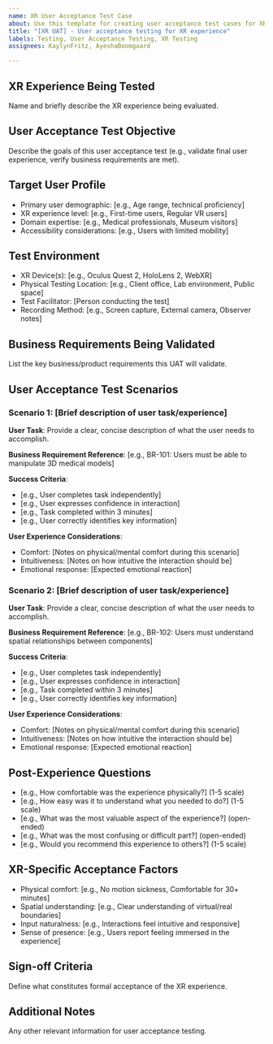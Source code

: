 ```yaml
---
name: XR User Acceptance Test Case
about: Use this template for creating user acceptance test cases for XR experiences
title: "[XR UAT] - User acceptance testing for XR experience"
labels: Testing, User Acceptance Testing, XR Testing
assignees: KaylynFritz, AyeshaBoomgaard

---
```


## XR Experience Being Tested
Name and briefly describe the XR experience being evaluated.

## User Acceptance Test Objective
Describe the goals of this user acceptance test (e.g., validate final user experience, verify business requirements are met).

## Target User Profile
- Primary user demographic: [e.g., Age range, technical proficiency]
- XR experience level: [e.g., First-time users, Regular VR users]
- Domain expertise: [e.g., Medical professionals, Museum visitors]
- Accessibility considerations: [e.g., Users with limited mobility]

## Test Environment
- XR Device(s): [e.g., Oculus Quest 2, HoloLens 2, WebXR]
- Physical Testing Location: [e.g., Client office, Lab environment, Public space]
- Test Facilitator: [Person conducting the test]
- Recording Method: [e.g., Screen capture, External camera, Observer notes]

## Business Requirements Being Validated
List the key business/product requirements this UAT will validate.

## User Acceptance Test Scenarios

### Scenario 1: [Brief description of user task/experience]
**User Task**: 
Provide a clear, concise description of what the user needs to accomplish.

**Business Requirement Reference**: 
[e.g., BR-101: Users must be able to manipulate 3D medical models]

**Success Criteria**:
- [e.g., User completes task independently]
- [e.g., User expresses confidence in interaction]
- [e.g., Task completed within 3 minutes]
- [e.g., User correctly identifies key information]

**User Experience Considerations**:
- Comfort: [Notes on physical/mental comfort during this scenario]
- Intuitiveness: [Notes on how intuitive the interaction should be]
- Emotional response: [Expected emotional reaction]

### Scenario 2: [Brief description of user task/experience]
**User Task**: 
Provide a clear, concise description of what the user needs to accomplish.

**Business Requirement Reference**: 
[e.g., BR-102: Users must understand spatial relationships between components]

**Success Criteria**:
- [e.g., User completes task independently]
- [e.g., User expresses confidence in interaction]
- [e.g., Task completed within 3 minutes]
- [e.g., User correctly identifies key information]

**User Experience Considerations**:
- Comfort: [Notes on physical/mental comfort during this scenario]
- Intuitiveness: [Notes on how intuitive the interaction should be]
- Emotional response: [Expected emotional reaction]

## Post-Experience Questions
- [e.g., How comfortable was the experience physically?] (1-5 scale)
- [e.g., How easy was it to understand what you needed to do?] (1-5 scale)
- [e.g., What was the most valuable aspect of the experience?] (open-ended)
- [e.g., What was the most confusing or difficult part?] (open-ended)
- [e.g., Would you recommend this experience to others?] (1-5 scale)

## XR-Specific Acceptance Factors
- Physical comfort: [e.g., No motion sickness, Comfortable for 30+ minutes]
- Spatial understanding: [e.g., Clear understanding of virtual/real boundaries]
- Input naturalness: [e.g., Interactions feel intuitive and responsive]
- Sense of presence: [e.g., Users report feeling immersed in the experience]

## Sign-off Criteria
Define what constitutes formal acceptance of the XR experience.

## Additional Notes
Any other relevant information for user acceptance testing.
